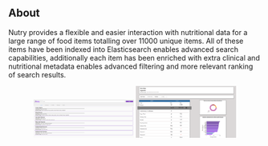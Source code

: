 ## About
Nutry provides a flexible and easier interaction with nutritional data for a large range of food items totalling over 11000 unique items. All of these items have been indexed into Elasticsearch enables advanced search capabilities, additionally each item has been enriched with extra clinical and nutritional metadata enables advanced filtering and more relevant ranking of search results. 
<p align="center">
<img src="docs/images/search.png" width="200" vertical-align="text-top"/>
<img src="docs/images/foodprofile.png" width="200" vertical-align="text-top"/>
</p>
